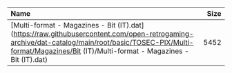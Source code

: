 |Name|Size|
|:---|---:|
|[Multi-format - Magazines - Bit (IT).dat](https://raw.githubusercontent.com/open-retrogaming-archive/dat-catalog/main/root/basic/TOSEC-PIX/Multi-format/Magazines/Bit (IT)/Multi-format - Magazines - Bit (IT).dat)|5452|

